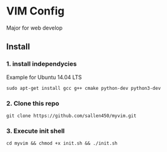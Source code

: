 # VIM Config

Major for web develop

## Install

### 1. install independycies

Example for Ubuntu 14.04 LTS

```shell
sudo apt-get install gcc g++ cmake python-dev python3-dev
```

### 2. Clone this repo

```shell
git clone https://github.com/sallen450/myvim.git
```

### 3. Execute init shell

```
cd myvim && chmod +x init.sh && ./init.sh
```


